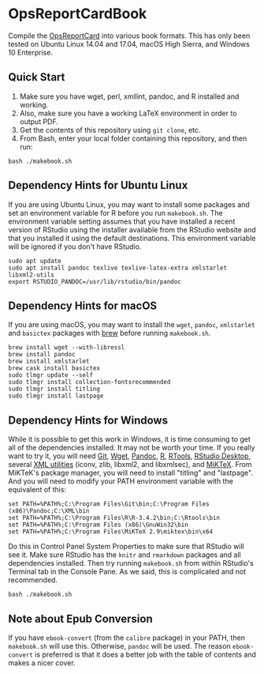 # OpsReportCardBook

Compile the [OpsReportCard](http://www.opsreportcard.com) into various book 
formats. This has only been tested on Ubuntu Linux 14.04 and 17.04, macOS 
High Sierra, and Windows 10 Enterprise. 

## Quick Start

1. Make sure you have wget, perl, xmllint, pandoc, and R installed and working.
2. Also, make sure you have a working LaTeX environment in order to output PDF.
2. Get the contents of this repository using `git clone`, etc.
3. From Bash, enter your local folder containing this repository, and then run:

```
bash ./makebook.sh
```

## Dependency Hints for Ubuntu Linux

If you are using Ubuntu Linux, you may want to install some packages 
and set an environment variable for R before you run `makebook.sh`. The 
environment variable setting assumes that you have installed a recent 
version of RStudio using the installer available from the RStudio 
website and that you installed it using the default destinations.
This environment variable will be ignored if you don't have RStudio.

```
sudo apt update
sudo apt install pandoc texlive texlive-latex-extra xmlstarlet libxml2-utils
export RSTUDIO_PANDOC=/usr/lib/rstudio/bin/pandoc
```

## Dependency Hints for macOS

If you are using macOS, you may want to install the `wget`, `pandoc`, 
`xmlstarlet` and `basictex` packages with [brew](https://brew.sh/) before 
running `makebook.sh`.

```
brew install wget --with-libressl
brew install pandoc
brew install xmlstarlet
brew cask install basictex
sudo tlmgr update --self
sudo tlmgr install collection-fontsrecommended
sudo tlmgr install titling
sudo tlmgr install lastpage
```

## Dependency Hints for Windows

While it is possible to get this work in Windows, it is time consuming to get 
all of the dependencies installed. It may not be worth your time. If you 
really want to try it, you will need [Git](https://git-scm.com/download/win), 
[Wget](http://gnuwin32.sourceforge.net/packages/wget.htm), [Pandoc](https://pandoc.org/installing.html#windows), 
[R](https://cran.r-project.org/bin/windows/base/), [RTools](https://cran.r-project.org/bin/windows/Rtools/index.html), 
[RStudio Desktop](https://www.rstudio.com/products/rstudio/download/), several 
[XML utilities](http://xmlsoft.org/sources/win32/) (iconv, zlib, libxml2, and 
libxmlsec), and [MiKTeX](https://miktex.org/download). From MiKTeK's package 
manager, you will need to install "titling" and "lastpage". And you will need
to modify your PATH environment variable with the equivalent of this:

```
set PATH=%PATH%;C:\Program Files\Git\bin;C:\Program Files (x86)\Pandoc;C:\XML\bin
set PATH=%PATH%;C:\Program Files\R\R-3.4.2\bin;C:\Rtools\bin
set PATH=%PATH%;C:\Program Files (x86)\GnuWin32\bin
set PATH=%PATH%;C:\Program Files\MiKTeX 2.9\miktex\bin\x64
```

Do this in Control Panel System Properties to make sure that RStudio will see it.
Make sure RStudio has the `knitr` and `rmarkdown` packages and all dependencies
installed. Then try running `makebook.sh` from within RStudio's Terminal tab in 
the Console Pane. As we said, this is complicated and not recommended.

```
bash ./makebook.sh
```

## Note about Epub Conversion

If you have `ebook-convert` (from the `calibre` package) in your PATH,
then `makebook.sh` will use this. Otherwise, `pandoc` will be used. The 
reason `ebook-convert` is preferred is that it does a better job with the 
table of contents and makes a nicer cover.

